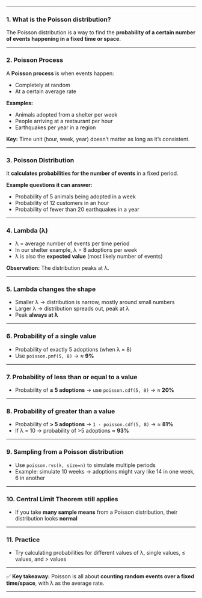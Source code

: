 
---

### **1. What is the Poisson distribution?**

The Poisson distribution is a way to find the **probability of a certain number of events happening in a fixed time or space**.

---

### **2. Poisson Process**

A **Poisson process** is when events happen:

* Completely at random
* At a certain average rate

**Examples:**

* Animals adopted from a shelter per week
* People arriving at a restaurant per hour
* Earthquakes per year in a region

**Key:** Time unit (hour, week, year) doesn’t matter as long as it’s consistent.

---

### **3. Poisson Distribution**

It **calculates probabilities for the number of events** in a fixed period.

**Example questions it can answer:**

* Probability of 5 animals being adopted in a week
* Probability of 12 customers in an hour
* Probability of fewer than 20 earthquakes in a year

---

### **4. Lambda (λ)**

* λ = average number of events per time period
* In our shelter example, λ = 8 adoptions per week
* λ is also the **expected value** (most likely number of events)

**Observation:** The distribution peaks at λ.

---

### **5. Lambda changes the shape**

* Smaller λ → distribution is narrow, mostly around small numbers
* Larger λ → distribution spreads out, peak at λ
* Peak **always at λ**

---

### **6. Probability of a single value**

* Probability of exactly 5 adoptions (when λ = 8)
* Use `poisson.pmf(5, 8)` → ≈ **9%**

---

### **7. Probability of less than or equal to a value**

* Probability of **≤ 5 adoptions** → use `poisson.cdf(5, 8)` → ≈ **20%**

---

### **8. Probability of greater than a value**

* Probability of **> 5 adoptions** → `1 - poisson.cdf(5, 8)` → ≈ **81%**
* If λ = 10 → probability of >5 adoptions ≈ **93%**

---

### **9. Sampling from a Poisson distribution**

* Use `poisson.rvs(λ, size=n)` to simulate multiple periods
* Example: simulate 10 weeks → adoptions might vary like 14 in one week, 6 in another

---

### **10. Central Limit Theorem still applies**

* If you take **many sample means** from a Poisson distribution, their distribution looks **normal**

---

### **11. Practice**

* Try calculating probabilities for different values of λ, single values, ≤ values, and > values

---

✅ **Key takeaway:** Poisson is all about **counting random events over a fixed time/space**, with λ as the average rate.

---

